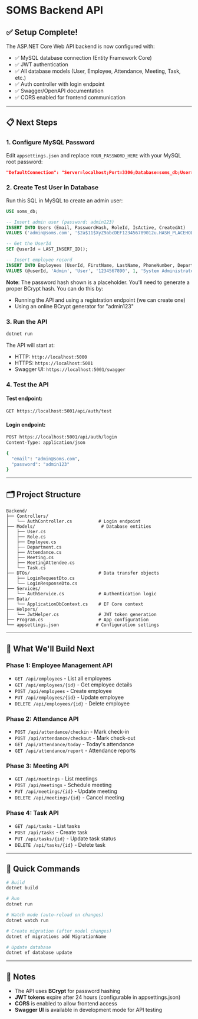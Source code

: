 # SOMS Backend API

## ✅ Setup Complete!

The ASP.NET Core Web API backend is now configured with:
- ✅ MySQL database connection (Entity Framework Core)
- ✅ JWT authentication
- ✅ All database models (User, Employee, Attendance, Meeting, Task, etc.)
- ✅ Auth controller with login endpoint
- ✅ Swagger/OpenAPI documentation
- ✅ CORS enabled for frontend communication

---

## 📋 Next Steps

### 1. **Configure MySQL Password**
Edit `appsettings.json` and replace `YOUR_PASSWORD_HERE` with your MySQL root password:

```json
"DefaultConnection": "Server=localhost;Port=3306;Database=soms_db;User=root;Password=YOUR_ACTUAL_PASSWORD;"
```

### 2. **Create Test User in Database**
Run this SQL in MySQL to create an admin user:

```sql
USE soms_db;

-- Insert admin user (password: admin123)
INSERT INTO Users (Email, PasswordHash, RoleId, IsActive, CreatedAt) 
VALUES ('admin@soms.com', '$2a$11$XyZ9abcDEF123456789012u.HASH_PLACEHOLDER', 1, TRUE, NOW());

-- Get the UserId
SET @userId = LAST_INSERT_ID();

-- Insert employee record
INSERT INTO Employees (UserId, FirstName, LastName, PhoneNumber, DepartmentId, Position, JoinDate) 
VALUES (@userId, 'Admin', 'User', '1234567890', 1, 'System Administrator', '2024-01-01');
```

**Note**: The password hash shown is a placeholder. You'll need to generate a proper BCrypt hash. You can do this by:
- Running the API and using a registration endpoint (we can create one)
- Using an online BCrypt generator for "admin123"

### 3. **Run the API**

```bash
dotnet run
```

The API will start at:
- HTTP: `http://localhost:5000`
- HTTPS: `https://localhost:5001`
- Swagger UI: `https://localhost:5001/swagger`

### 4. **Test the API**

#### Test endpoint:
```bash
GET https://localhost:5001/api/auth/test
```

#### Login endpoint:
```bash
POST https://localhost:5001/api/auth/login
Content-Type: application/json

{
  "email": "admin@soms.com",
  "password": "admin123"
}
```

---

## 🗂️ Project Structure

```
Backend/
├── Controllers/
│   └── AuthController.cs          # Login endpoint
├── Models/                         # Database entities
│   ├── User.cs
│   ├── Role.cs
│   ├── Employee.cs
│   ├── Department.cs
│   ├── Attendance.cs
│   ├── Meeting.cs
│   ├── MeetingAttendee.cs
│   └── Task.cs
├── DTOs/                          # Data transfer objects
│   ├── LoginRequestDto.cs
│   └── LoginResponseDto.cs
├── Services/
│   └── AuthService.cs             # Authentication logic
├── Data/
│   └── ApplicationDbContext.cs    # EF Core context
├── Helpers/
│   └── JwtHelper.cs               # JWT token generation
├── Program.cs                     # App configuration
└── appsettings.json              # Configuration settings
```

---

## 🔧 What We'll Build Next

### Phase 1: Employee Management API
- `GET /api/employees` - List all employees
- `GET /api/employees/{id}` - Get employee details
- `POST /api/employees` - Create employee
- `PUT /api/employees/{id}` - Update employee
- `DELETE /api/employees/{id}` - Delete employee

### Phase 2: Attendance API
- `POST /api/attendance/checkin` - Mark check-in
- `POST /api/attendance/checkout` - Mark check-out
- `GET /api/attendance/today` - Today's attendance
- `GET /api/attendance/report` - Attendance reports

### Phase 3: Meeting API
- `GET /api/meetings` - List meetings
- `POST /api/meetings` - Schedule meeting
- `PUT /api/meetings/{id}` - Update meeting
- `DELETE /api/meetings/{id}` - Cancel meeting

### Phase 4: Task API
- `GET /api/tasks` - List tasks
- `POST /api/tasks` - Create task
- `PUT /api/tasks/{id}` - Update task status
- `DELETE /api/tasks/{id}` - Delete task

---

## 🚀 Quick Commands

```bash
# Build
dotnet build

# Run
dotnet run

# Watch mode (auto-reload on changes)
dotnet watch run

# Create migration (after model changes)
dotnet ef migrations add MigrationName

# Update database
dotnet ef database update
```

---

## 📝 Notes

- The API uses **BCrypt** for password hashing
- **JWT tokens** expire after 24 hours (configurable in appsettings.json)
- **CORS** is enabled to allow frontend access
- **Swagger UI** is available in development mode for API testing
